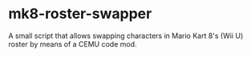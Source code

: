 # mk8-roster-swapper
 A small script that allows swapping characters in Mario Kart 8's (Wii U) roster by means of a CEMU code mod.
